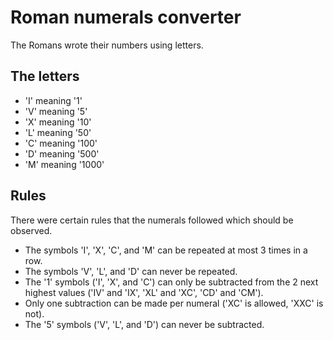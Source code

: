 
# Roman numerals converter #

The Romans wrote their numbers using letters.

## The letters ##

* 'I' meaning '1'
* 'V' meaning '5'
* 'X' meaning '10'
* 'L' meaning '50'
* 'C' meaning '100'
* 'D' meaning '500'
* 'M' meaning '1000'

## Rules ##

There were certain rules that the numerals followed which should be observed.

* The symbols 'I', 'X', 'C', and 'M' can be repeated at most 3 times in a row.
* The symbols 'V', 'L', and 'D' can never be repeated.
* The '1' symbols ('I', 'X', and 'C') can only be subtracted from the 2 next highest values ('IV' and 'IX', 'XL' and 'XC', 'CD' and 'CM').
* Only one subtraction can be made per numeral ('XC' is allowed, 'XXC' is not).
* The '5' symbols ('V', 'L', and 'D') can never be subtracted.